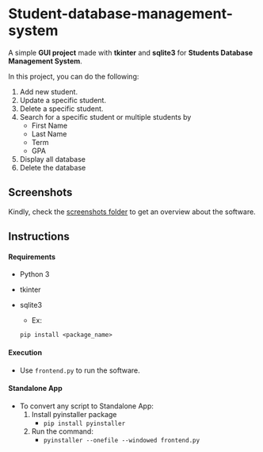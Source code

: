 # Student-database-management-system

A simple **GUI project** made with **tkinter** and **sqlite3** for **Students Database Management System**. 

In this project, you can do the following:
1. Add new student.
2. Update a specific student.
3. Delete a specific student.
4. Search for a specific student or multiple students by
    * First Name
    * Last Name
    * Term
    * GPA
5. Display all database
6. Delete the database

## Screenshots
Kindly, check the [screenshots folder]() to get an overview about the software.

## Instructions

#### Requirements
  * Python 3
  * tkinter
  * sqlite3

    * Ex:
    ```
    pip install <package_name>
    ```

#### Execution
* Use `frontend.py` to run the software.

#### Standalone App
* To convert any script to Standalone App:
  1. Install pyinstaller package
      * `pip install pyinstaller`
  2. Run the command:
      * `pyinstaller --onefile --windowed frontend.py`
